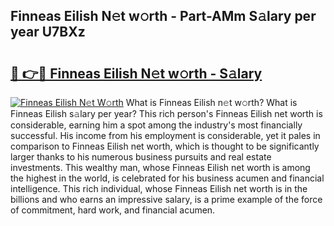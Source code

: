 ## Finneas Eilish N𝚎t w𝚘rth - Part-AMm S𝚊lary per year U7BXz

# <h2><a href="http://gc4579.nevu.top/?p=Finneas+Eilish">🔗 👉🔴 Finneas Eilish N𝚎t w𝚘rth - S𝚊lary</a></h2>

[![Finneas Eilish N𝚎t W𝚘rth](https://i.imgur.com/Oavwk0R.jpeg)](http://gc4579.nevu.top/?p=Finneas+Eilish)
What is Finneas Eilish n𝚎t w𝚘rth? What is Finneas Eilish s𝚊lary per year?
This rich person's Finneas Eilish net worth is considerable, earning him a spot among the industry's most financially successful. His income from his employment is considerable, yet it pales in comparison to Finneas Eilish net worth, which is thought to be significantly larger thanks to his numerous business pursuits and real estate investments. This wealthy man, whose Finneas Eilish net worth is among the highest in the world, is celebrated for his business acumen and financial intelligence. This rich individual, whose Finneas Eilish net worth is in the billions and who earns an impressive salary, is a prime example of the force of commitment, hard work, and financial acumen.
